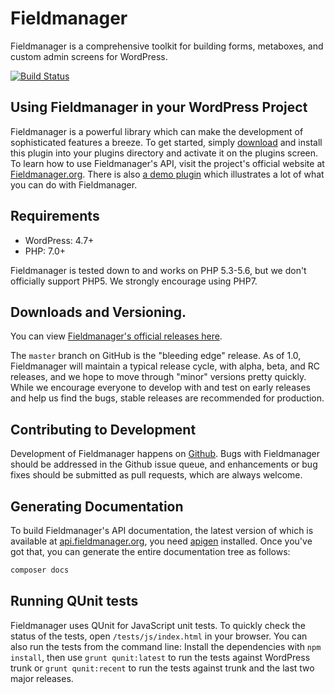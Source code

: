 # Fieldmanager

Fieldmanager is a comprehensive toolkit for building forms, metaboxes, and custom admin screens for WordPress.

[![Build Status](https://travis-ci.org/alleyinteractive/wordpress-fieldmanager.svg?branch=master)](https://travis-ci.org/alleyinteractive/wordpress-fieldmanager)

## Using Fieldmanager in your WordPress Project

Fieldmanager is a powerful library which can make the development of sophisticated features a breeze. To get started, simply [download](#downloads-and-versioning) and install this plugin into your plugins directory and activate it on the plugins screen. To learn how to use Fieldmanager's API, visit the project's official website at [Fieldmanager.org](http://fieldmanager.org). There is also [a demo plugin](https://github.com/alleyinteractive/fieldmanager-demos) which illustrates a lot of what you can do with Fieldmanager.

## Requirements

* WordPress: 4.7+
* PHP: 7.0+

Fieldmanager is tested down to and works on PHP 5.3-5.6, but we don't officially support PHP5. We strongly encourage using PHP7.

## Downloads and Versioning.

You can view [Fieldmanager's official releases here](https://github.com/alleyinteractive/wordpress-fieldmanager/releases).

The `master` branch on GitHub is the "bleeding edge" release. As of 1.0, Fieldmanager will maintain a typical release cycle, with alpha, beta, and RC releases, and we hope to move through "minor" versions pretty quickly. While we encourage everyone to develop with and test on early releases and help us find the bugs, stable releases are recommended for production.

## Contributing to Development

Development of Fieldmanager happens on [Github](http://github.com/alleyinteractive/wordpress-fieldmanager). Bugs with Fieldmanager should be addressed in the Github issue queue, and enhancements or bug fixes should be submitted as pull requests, which are always welcome.

## Generating Documentation

To build Fieldmanager's API documentation, the latest version of which is available at [api.fieldmanager.org](http://api.fieldmanager.org), you need [apigen](http://apigen.org/) installed. Once you've got that, you can generate the entire documentation tree as follows:

```bash
composer docs
```

## Running QUnit tests

Fieldmanager uses QUnit for JavaScript unit tests. To quickly check the status of the tests, open `/tests/js/index.html` in your browser. You can also run the tests from the command line: Install the dependencies with `npm install`, then use `grunt qunit:latest` to run the tests against WordPress trunk or `grunt qunit:recent` to run the tests against trunk and the last two major releases.
